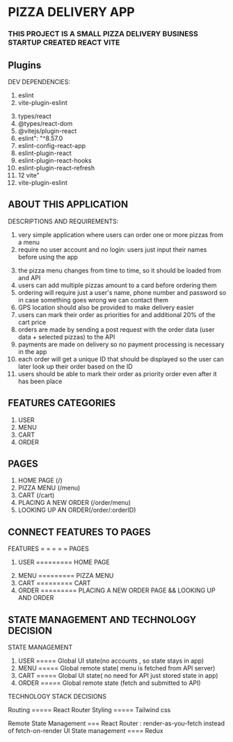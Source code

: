 # PIZZA DELIVERY APP

### THIS PROJECT IS A SMALL PIZZA DELIVERY BUSINESS STARTUP CREATED REACT VITE

## Plugins

DEV DEPENDENCIES:

1. eslint
2. vite-plugin-eslint

3) types/react
4) @types/react-dom
5) @vitejs/plugin-react
6) eslint": "^8.57.0
7) eslint-config-react-app
8) eslint-plugin-react
9) eslint-plugin-react-hooks
10) eslint-plugin-react-refresh
11) 12 vite"
12) vite-plugin-eslint

## ABOUT THIS APPLICATION

DESCRIPTIONS AND REQUIREMENTS:

1. very simple application where users can order one or more pizzas from a menu
2. require no user account and no login: users just input their names before using the app

3) the pizza menu changes from time to time, so it should be loaded from and API
4) users can add multiple pizzas amount to a card before ordering them
5) ordering will require just a user's name, phone number and password so in case something goes wrong we can contact them
6) GPS location should also be provided to make delivery easier
7) users can mark their order as priorities for and additional 20% of the cart price
8) orders are made by sending a post request with the order data (user data + selected pizzas) to the API
9) payments are made on delivery so no payment processing is necessary in the app
10) each order will get a unique ID that should be displayed so the user can later look up their order based on the ID
11) users should be able to mark their order as priority order even after it has been place

## FEATURES CATEGORIES

1.  USER
2.  MENU
3.  CART
4.  ORDER

## PAGES

1. HOME PAGE (/)
2. PIZZA MENU (/menu)
3. CART (/cart)
4. PLACING A NEW ORDER (/order/menu)
5. LOOKING UP AN ORDER(/order/:orderID)

## CONNECT FEATURES TO PAGES

FEATURES = = = = = PAGES

1. USER ========= HOME PAGE

2) MENU ========= PIZZA MENU
3) CART ========= CART
4) ORDER ========= PLACING A NEW ORDER PAGE && LOOKING UP AND ORDER

## STATE MANAGEMENT AND TECHNOLOGY DECISION

STATE MANAGEMENT

1.  USER ===== Global UI state(no accounts , so state stays in app)
2.  MENU ===== Global remote state( menu is fetched from API server)
3.  CART ===== Global UI state( no need for API just stored state in app)
4.  ORDER ===== Global remote state (fetch and submitted to API)

TECHNOLOGY STACK DECISIONS

Routing ===== React Router
Styling ===== Tailwind css

Remote State Management === React Router : render-as-you-fetch instead of fetch-on-render
UI State management ==== Redux
